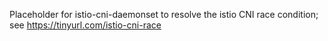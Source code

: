 Placeholder for istio-cni-daemonset to resolve the istio CNI race condition; see https://tinyurl.com/istio-cni-race
